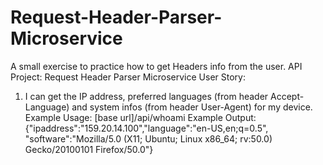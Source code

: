 # Request-Header-Parser-Microservice
A small exercise to practice how to get Headers info from the user.
API Project: Request Header Parser Microservice
User Story:
1. I can get the IP address, preferred languages (from header Accept-Language)
and system infos (from header User-Agent) for my device.
Example Usage:
[base url]/api/whoami
Example Output:
{"ipaddress":"159.20.14.100","language":"en-US,en;q=0.5",
"software":"Mozilla/5.0 (X11; Ubuntu; Linux x86_64; rv:50.0) Gecko/20100101 Firefox/50.0"}
